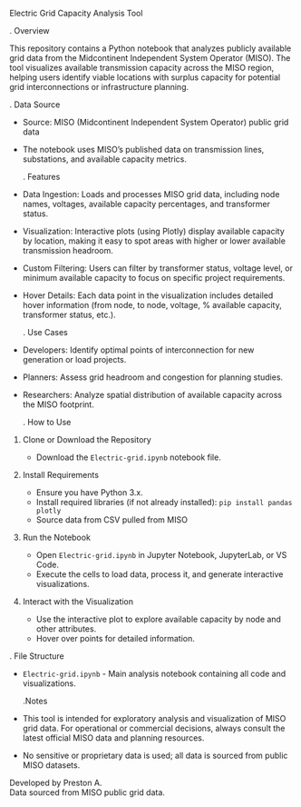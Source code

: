 Electric Grid Capacity Analysis Tool

  . Overview

This repository contains a Python notebook that analyzes publicly available grid data from the Midcontinent Independent System Operator (MISO). The tool visualizes available transmission capacity across the MISO region, helping users identify viable locations with surplus capacity for potential grid interconnections or infrastructure planning.

  . Data Source

- Source: MISO (Midcontinent Independent System Operator) public grid data  
- The notebook uses MISO’s published data on transmission lines, substations, and available capacity metrics.

  . Features

- Data Ingestion: Loads and processes MISO grid data, including node names, voltages, available capacity percentages, and transformer status.
- Visualization: Interactive plots (using Plotly) display available capacity by location, making it easy to spot areas with higher or lower available transmission headroom.
- Custom Filtering: Users can filter by transformer status, voltage level, or minimum available capacity to focus on specific project requirements.
- Hover Details: Each data point in the visualization includes detailed hover information (from node, to node, voltage, % available capacity, transformer status, etc.).

  . Use Cases

- Developers: Identify optimal points of interconnection for new generation or load projects.
- Planners: Assess grid headroom and congestion for planning studies.
- Researchers: Analyze spatial distribution of available capacity across the MISO footprint.

  . How to Use

1. Clone or Download the Repository
   - Download the `Electric-grid.ipynb` notebook file.

2. Install Requirements
   - Ensure you have Python 3.x.
   - Install required libraries (if not already installed):
     `pip install pandas plotly`
   - Source data from CSV pulled from MISO

3. Run the Notebook
   - Open `Electric-grid.ipynb` in Jupyter Notebook, JupyterLab, or VS Code.
   - Execute the cells to load data, process it, and generate interactive visualizations.

4. Interact with the Visualization
   - Use the interactive plot to explore available capacity by node and other attributes.
   - Hover over points for detailed information.

  . File Structure

- `Electric-grid.ipynb` - Main analysis notebook containing all code and visualizations.

  .Notes

- This tool is intended for exploratory analysis and visualization of MISO grid data. For operational or commercial decisions, always consult the latest official MISO data and planning resources.
- No sensitive or proprietary data is used; all data is sourced from public MISO datasets.


Developed by Preston A.  
Data sourced from MISO public grid data.
